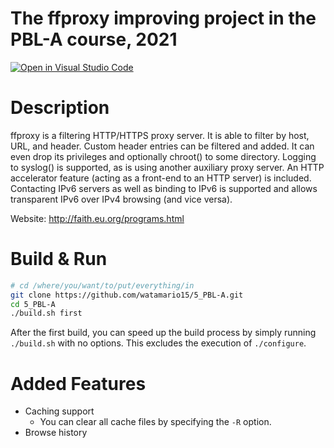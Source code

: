 # The ffproxy improving project in the PBL-A course, 2021
[![Open in Visual Studio Code](https://open.vscode.dev/badges/open-in-vscode.svg)](https://open.vscode.dev/watamario15/5_PBL-A)

Description
===========

ffproxy is a filtering HTTP/HTTPS proxy server. It is able to filter by host,
URL, and header.  Custom header entries can be filtered and added.
It can even drop its privileges and optionally chroot() to some directory.
Logging to syslog() is supported, as is using another auxiliary proxy server.
An HTTP accelerator feature (acting as a front-end to an HTTP server) is
included.  Contacting IPv6 servers as well as binding to IPv6 is supported
and allows transparent IPv6 over IPv4 browsing (and vice versa).

Website:    http://faith.eu.org/programs.html

Build & Run
===========

```sh
# cd /where/you/want/to/put/everything/in
git clone https://github.com/watamario15/5_PBL-A.git
cd 5_PBL-A
./build.sh first
```

After the first build, you can speed up the build process by simply running `./build.sh` with no options. This excludes the execution of `./configure`.

Added Features
===========

- Caching support
  - You can clear all cache files by specifying the `-R` option.
- Browse history